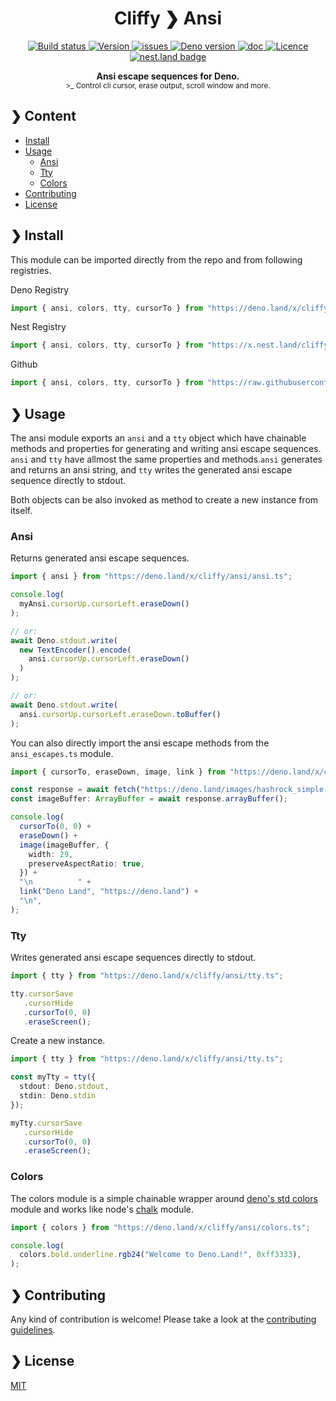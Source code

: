 <h1 align="center">Cliffy ❯ Ansi</h1>

<p align="center" class="badges-container">
  <a href="https://github.com/c4spar/deno-cliffy/actions?query=workflow%3ATest">
    <img alt="Build status" src="https://github.com/c4spar/deno-cliffy/workflows/Test/badge.svg?branch=master" />
  </a>
  <a href="https://github.com/c4spar/deno-cliffy/releases">
    <img alt="Version" src="https://img.shields.io/github/v/release/c4spar/deno-cliffy?logo=github&color=blue&label=latest" />
  </a>
  <a href="https://github.com/c4spar/deno-cliffy/labels/module%3Aansi-escape">
    <img alt="issues" src="https://img.shields.io/github/issues/c4spar/deno-cliffy/module:ansi-escape?label=issues&logo=github&color=yellow">
  </a>
  <a href="https://deno.land/">
    <img alt="Deno version" src="https://img.shields.io/badge/deno-^1.2.0-blue?logo=deno" />
  </a>
  <a href="https://doc.deno.land/https/deno.land/x/cliffy/ansi/mod.ts">
    <img alt="doc" src="https://img.shields.io/badge/deno-doc-yellow?logo=deno" />
  </a>
  <a href="https://github.com/c4spar/deno-cliffy/blob/master/LICENSE">
    <img alt="Licence" src="https://img.shields.io/github/license/c4spar/deno-cliffy?logo=github" />
  </a>
  <a href="https://nest.land/package/cliffy">
    <img src="https://nest.land/badge.svg" alt="nest.land badge">
  </a>
</p>

<p align="center">
  <b>Ansi escape sequences for Deno.</b><br>
  <sub>>_ Control cli cursor, erase output, scroll window and more.</sub>
</p>

## ❯ Content

- [Install](#-install)
- [Usage](#-usage)
  - [Ansi](#ansi)
  - [Tty](#tty)
  - [Colors](#colors)
- [Contributing](#-contributing)
- [License](#-license)

## ❯ Install

This module can be imported directly from the repo and from following registries.

Deno Registry

```typescript
import { ansi, colors, tty, cursorTo } from "https://deno.land/x/cliffy@<version>/ansi/mod.ts";
```

Nest Registry

```typescript
import { ansi, colors, tty, cursorTo } from "https://x.nest.land/cliffy@<version>/ansi/mod.ts";
```

Github

```typescript
import { ansi, colors, tty, cursorTo } from "https://raw.githubusercontent.com/c4spar/deno-cliffy/<version>/ansi/mod.ts";
```

## ❯ Usage

The ansi module exports an `ansi` and a `tty` object which have chainable methods and properties for generating and writing ansi escape sequences. `ansi` and `tty` have allmost the same properties and methods.`ansi` generates and returns an ansi string, and `tty` writes the generated ansi escape sequence directly to stdout.

Both objects can be also invoked as method to create a new instance from itself.

### Ansi

Returns generated ansi escape sequences.

```typescript
import { ansi } from "https://deno.land/x/cliffy/ansi/ansi.ts";

console.log(
  myAnsi.cursorUp.cursorLeft.eraseDown()
);

// or:
await Deno.stdout.write(
  new TextEncoder().encode(
    ansi.cursorUp.cursorLeft.eraseDown()
  )
);

// or:
await Deno.stdout.write(
  ansi.cursorUp.cursorLeft.eraseDown.toBuffer()
);
```

You can also directly import the ansi escape methods from the `ansi_escapes.ts` module.

```typescript
import { cursorTo, eraseDown, image, link } from "https://deno.land/x/cliffy/ansi/ansi_escapes.ts";

const response = await fetch("https://deno.land/images/hashrock_simple.png");
const imageBuffer: ArrayBuffer = await response.arrayBuffer();

console.log(
  cursorTo(0, 0) +
  eraseDown() +
  image(imageBuffer, {
    width: 29,
    preserveAspectRatio: true,
  }) +
  "\n          " +
  link("Deno Land", "https://deno.land") +
  "\n",
);
```

### Tty

Writes generated ansi escape sequences directly to stdout.

```typescript
import { tty } from "https://deno.land/x/cliffy/ansi/tty.ts";

tty.cursorSave
   .cursorHide
   .cursorTo(0, 0)
   .eraseScreen();
```

Create a new instance.

```typescript
import { tty } from "https://deno.land/x/cliffy/ansi/tty.ts";

const myTty = tty({
  stdout: Deno.stdout,
  stdin: Deno.stdin
});

myTty.cursorSave
   .cursorHide
   .cursorTo(0, 0)
   .eraseScreen();
```

### Colors

The colors module is a simple chainable wrapper around [deno's std colors](https://deno.land/std@0.82.0/fmt/colors.ts)
module and works like node's [chalk](https://github.com/chalk/chalk) module.

```typescript
import { colors } from "https://deno.land/x/cliffy/ansi/colors.ts";

console.log(
  colors.bold.underline.rgb24("Welcome to Deno.Land!", 0xff3333),
);
```

## ❯ Contributing

Any kind of contribution is welcome! Please take a look at the [contributing guidelines](../CONTRIBUTING.md).

## ❯ License

[MIT](../LICENSE)
